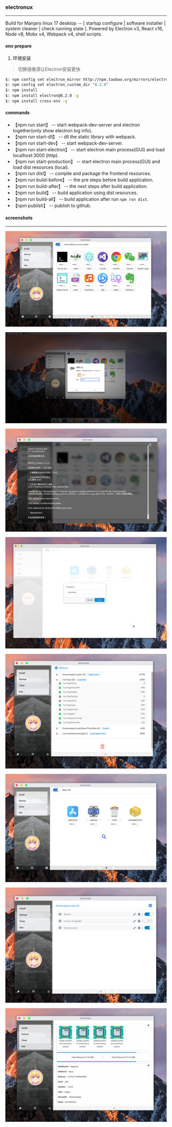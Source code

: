 ### electronux
--------------
Build for Manjaro linux 17 desktop -- [ startup configure | software installer | system cleaner | check running state ]. Powered by Electron v3, React v16, Node v8, Mobx v4, Webpack v4, shell scripts.

#### env prepare
1. 环境安装  
>切换镜像源让Electron安装更快
```sh
$: npm config set electron_mirror http://npm.taobao.org/mirrors/electron/
$: npm config set electron_custom_dir "8.2.0"
$: npm install
$: npm install electron@8.2.0 -g
$: npm install cross-env -g
```

#### commands
* 【npm run start】 -- start webpack-dev-server and electron together(only show electron log info).
* 【npm run start-dll】 -- dll the static library with webpack.
* 【npm run start-dev】 -- start webpack-dev-server.
* 【npm run start-electron】 -- start electron main process(GUI) and load localhost:3000 (http).
* 【npm run start-production】 -- start electron main process(GUI) and load dist resources (local).
* 【npm run dist】 -- compile and package the frontend resources.
* 【npm run build-before】 -- the pre steps before build application.
* 【npm run build-after】 -- the next steps after build application.
* 【npm run build】 -- build application using dist resources.
* 【npm run build-all】 -- build application after run `npm run dist`.
* 【npm publish】 -- publish to github.

#### screenshots
----------------

![install_list](resources/screenshots/install_list.png)

![install_permission](resources/screenshots/install_permission.png)

![install_detail](resources/screenshots/install_detail.png)

![electron_password](resources/screenshots/electron_password.png)

![clean_detail](resources/screenshots/clean_detail.png)

![clean_search](resources/screenshots/clean_search.png)

![startup_list](resources/screenshots/startup_list.png)

![info_total](resources/screenshots/info_total.png)

